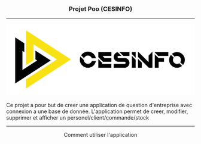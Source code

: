 <h3 align="center">Projet Poo (CESINFO)</h3>

---

<p align="center"> 
  <a href="" rel="noopener">
 <img src="https://github.com/TheAypisamFpv/Projet-poo/blob/main/logo/CESINFO_fond_blancpdn.png" alt="CESINFO_fond_blanc"></a>
</p>

<p align="left"> Ce projet a pour but de creer une application de question d'entreprise avec connexion a une base de donnée. L'application permet de creer, modifier, supprimer et afficher un personel/client/commande/stock
    <br> 
</p>

---

<p align="center"> Comment utiliser l'application
    <br> 
</p>
